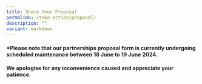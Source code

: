 ```yaml
---
title: Share Your Proposal
permalink: /take-action/proposal/
description: ""
variant: markdown
---
```

#### *Please note that our partnerships proposal form is currently undergoing scheduled maintenance between 18 June to 19 June 2024. 

#### We apologise for any inconvenience caused and appreciate your patience.